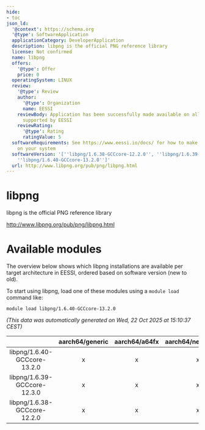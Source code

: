 ```yaml
---
hide:
- toc
json_ld:
  '@context': https://schema.org
  '@type': SoftwareApplication
  applicationCategory: DeveloperApplication
  description: libpng is the official PNG reference library
  license: Not confirmed
  name: libpng
  offers:
    '@type': Offer
    price: 0
  operatingSystem: LINUX
  review:
    '@type': Review
    author:
      '@type': Organization
      name: EESSI
    reviewBody: Application has been successfully made available on all architectures
      supported by EESSI
    reviewRating:
      '@type': Rating
      ratingValue: 5
  softwareRequirements: See https://www.eessi.io/docs/ for how to make EESSI available
    on your system
  softwareVersion: '[''libpng/1.6.38-GCCcore-12.2.0'', ''libpng/1.6.39-GCCcore-12.3.0'',
    ''libpng/1.6.40-GCCcore-13.2.0'']'
  url: http://www.libpng.org/pub/png/libpng.html
---
```


libpng
======


libpng is the official PNG reference library

http://www.libpng.org/pub/png/libpng.html
# Available modules


The overview below shows which libpng installations are available per target architecture in EESSI, ordered based on software version (new to old).

To start using libpng, load one of these modules using a `module load` command like:

```shell
module load libpng/1.6.40-GCCcore-13.2.0
```

*(This data was automatically generated on Wed, 22 Oct 2025 at 15:10:37 CEST)*

| |aarch64/generic|aarch64/a64fx|aarch64/neoverse_n1|aarch64/neoverse_v1|aarch64/nvidia/grace|x86_64/generic|x86_64/amd/zen2|x86_64/amd/zen3|x86_64/amd/zen4|x86_64/intel/cascadelake|x86_64/intel/haswell|x86_64/intel/icelake|x86_64/intel/sapphirerapids|x86_64/intel/skylake_avx512|
| :---: | :---: | :---: | :---: | :---: | :---: | :---: | :---: | :---: | :---: | :---: | :---: | :---: | :---: | :---: |
|libpng/1.6.40-GCCcore-13.2.0|x|x|x|x|x|x|x|x|x|x|x|x|x|x|
|libpng/1.6.39-GCCcore-12.3.0|x|x|x|x|x|x|x|x|x|x|x|x|x|x|
|libpng/1.6.38-GCCcore-12.2.0|x|x|x|x|x|x|x|x|x|x|x|x|x|x|
